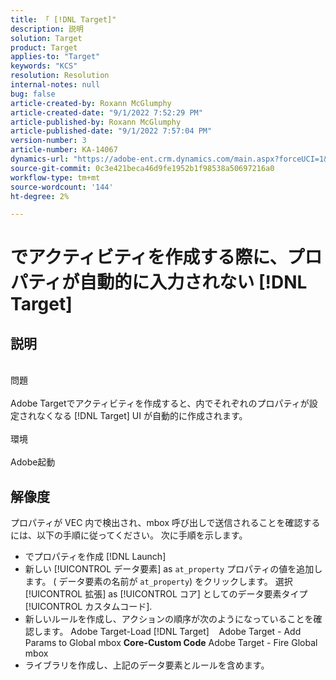 ```yaml
---
title: 「 [!DNL Target]"
description: 説明
solution: Target
product: Target
applies-to: "Target"
keywords: "KCS"
resolution: Resolution
internal-notes: null
bug: false
article-created-by: Roxann McGlumphy
article-created-date: "9/1/2022 7:52:29 PM"
article-published-by: Roxann McGlumphy
article-published-date: "9/1/2022 7:57:04 PM"
version-number: 3
article-number: KA-14067
dynamics-url: "https://adobe-ent.crm.dynamics.com/main.aspx?forceUCI=1&pagetype=entityrecord&etn=knowledgearticle&id=80b37b96-2f2a-ed11-9db1-002248086a27"
source-git-commit: 0c3e421beca46d9fe1952b1f98538a50697216a0
workflow-type: tm+mt
source-wordcount: '144'
ht-degree: 2%

---
```


# でアクティビティを作成する際に、プロパティが自動的に入力されない [!DNL Target]

## 説明

<br>問題<br><br>
Adobe Targetでアクティビティを作成すると、内でそれぞれのプロパティが設定されなくなる [!DNL Target] UI が自動的に作成されます。
<br><br>環境<br><br>
Adobe起動


## 解像度


プロパティが VEC 内で検出され、mbox 呼び出しで送信されることを確認するには、以下の手順に従ってください。 次に手順を示します。

- でプロパティを作成 [!DNL Launch]
- 新しい [!UICONTROL データ要素] as `at_property` プロパティの値を追加します。 ( データ要素の名前が `at_property`) をクリックします。 選択 [!UICONTROL 拡張] as [!UICONTROL コア] としてのデータ要素タイプ [!UICONTROL カスタムコード].
- 新しいルールを作成し、アクションの順序が次のようになっていることを確認します。 Adobe Target-Load [!DNL Target]    Adobe Target - Add Params to Global mbox  <b>Core-Custom Code</b>  Adobe Target - Fire Global mbox
- ライブラリを作成し、上記のデータ要素とルールを含めます。



